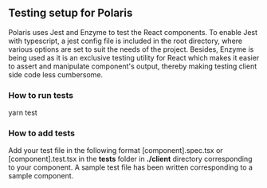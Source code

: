 ## Testing setup for Polaris

Polaris uses Jest and Enzyme to test the React components. To enable Jest with typescript, a jest config file is included in the root directory, where various options are set to suit the needs of the project. Besides, Enzyme is being used as it is an exclusive testing utility for React which makes it easier to assert and manipulate component's output, thereby making testing client side code less cumbersome. 

### How to run tests

yarn test

### How to add tests

Add your test file in the following format [component].spec.tsx or [component].test.tsx in the __tests__ folder in **./client**  directory corresponding to your component. A sample test file has been written corresponding to a sample component. 